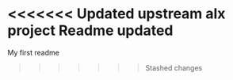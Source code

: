 <<<<<<< Updated upstream
alx project
Readme updated
=======
My first readme
>>>>>>> Stashed changes
